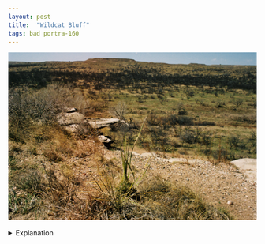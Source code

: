 ```yaml
---
layout: post
title:  "Wildcat Bluff"
tags: bad portra-160
---
```


![Wildcat Bluff](/assets/images/2022-04/wildcat-bluff/2022-04-10-wildcat-bluff-1.jpg)

<details>
    <summary>Explanation</summary>

    If you're looking at the tags for this picture, you'll notice the tag "bad". On occasion, I like to take pictures even though I know they won't work as well as I'd like. Part of this is to remind myself of what I could have done. Other times, I'm not totally sure if it'll work but decide it's worth doing anyways. This picture is the former, though there are still some things to think about here and any picture labelled "bad" should be something I take as a learning or a way to remember why I couldn't do what I wanted. Administration note: all "bad" pictures will only have the "bad" tag and no other tags.<br><br>

    Let's start with the background for how the shot came to be. This shot was taken in Amarillo at Wildcat Bluff. Wildcat Bluff's a relatively large nature area out towards the western outskirts of Amarillo. The weather this year in the area has been pretty dry and so even though Wildcat Bluff is on occasion a center for wildflowers in the Texas Panhandle, this year it ended up being quite a dry and almost barren environment instead. There are a reasonable set of trails and overall, it's a nice quiet place to spend a couple hours to relax.<br><br>

    Although the nature center itself was closed when I visited (Sunday morning), there isn't really anything stopping you from going and walking the trails anyways. That said, I would say it's worth donating even if they aren't open, natural areas are always worth preserving and I donated the normal amount for a visit later that night.<br><br>

    Anyways, I started off at the nature center and started walking down the lower bluff trail. Got a bit lost, turned around and went up towards the top of the bluff. One thing to note is that the nature center is situated right next to a high speed throughway and is actually quite loud. However, by the time you reach the top of the bluff, the road noise fades away and it becomes pretty quiet and serene. If anyone's wondering about the "windmill" it's an old windmill that I did end up taking a picture of, stay tuned for the roll if that's interesting. There are also some cows by the windmill which is quite fun though I didn't take any pictures of them with film.<br><br>

    Now, let's talk about this picture. This picture was taken at the top of the bluff overlooking the lower bluff trail. Now why do I think this is a bad picture? Well for one, it's a bit too busy. What should one focus on when looking at it? What's important? Is it the grass or trees? What about that rock formation? Be honest, did you see the small park bench in the middle of the picture?<br><br>

    For this picture, I actually was really quite enamored by the spot. I knew that should certain conditions happen, this could be a really cool spot to take a picture. However, I also knew that given my particular constraints, I was never going to get the type of picture I wanted to take. The qualities that enamored me were that there's that small rock formation overlooking that park bench. However, what are the constraints I had?<br><br>

    For one, I was traveling alone. I wasn't about to wait for someone to randomly sit on that park bench, which would create a point in the frame to perhaps focus on. Two, I was shooting wide angle, 28mm. I had recently gotten the lens and was trying it out. I also don't have a telephoto lens for this camera yet. By shooting wide, I ended up elongating the distance between the rock formation and the park bench even further. Three, that shrub thing (I think it might be a species of yucca) in the foreground is likely to get in the way.<br><br>

    So, given that, what would I do differently with another chance? Well, I'd probably try to visit with someone else or try to accost someone to go sit on that park bench. I'd also shoot significantly telephoto, probably around 200m+. This would of course change my position and may actually not be feasible given the trails. There's also the matter of the color in this picture. For some reason, in this picture, and some others, there's a band a bit to the left side that's discolored, in this picture it's overly yellow. It's not super obvious, but it's enough to catch my attention and I'll have to pay attention to it going forward.<br><br>

    All said though, I don't regret taking this picture. While it's not a successful picture to me, it's one that reminds me to come back and perhaps try with different circumstances. One of my goals is to take pictures that help others experience my memories, hopefully without all this explanation I'm doing for each picture. To me, a bad picture is unable to tell a complete story. While it may properly express a memory, that memory can only be remembered by the picture taker/picture subject. There's nothing wrong with simply taking pictures to remember things, but it's hard to remember and express less tangible things meaningfully in snapshot type pictures. Part of why I'm doing all of this is to help me remember parts of my life. But I find that images can often be insufficient. How do you express solitude in a picture? Unease? Excitement? These are the types of intangible things I'm often trying to chase when taking pictures and bad pictures simply can't do these things.<br><br>

    One last note, this picture was taken on Portra 160 film and I still need to remember to write down all my settings because I honestly don't remember now.
</details>
